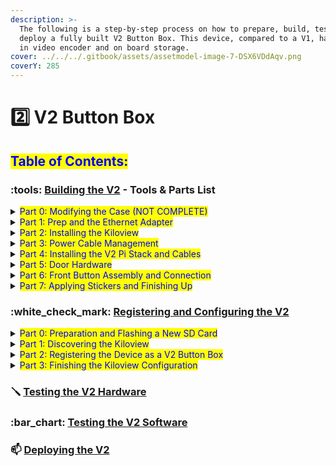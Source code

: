 ```yaml
---
description: >-
  The following is a step-by-step process on how to prepare, build, test, and
  deploy a fully built V2 Button Box. This device, compared to a V1, has a built
  in video encoder and on board storage.
cover: ../../../.gitbook/assets/assetmodel-image-7-DSX6VDdAqv.png
coverY: 285
---
```


# 2️⃣ V2 Button Box

## <mark style="color:blue;">Table of Contents:</mark>

### :tools: [Building the V2](building-the-v2/) - Tools & Parts List

<details>

<summary><mark style="color:blue;">Part 0: Modifying the Case (NOT COMPLETE)</mark></summary>

in progress...

</details>

<details>

<summary><mark style="color:blue;">Part 1: Prep and the Ethernet Adapter</mark></summary>

* [Case Hole Screws](building-the-v2/part-1-prep-and-the-ethernet-adapter.md#case-hole-screws)
* [Cable Saddles](building-the-v2/part-1-prep-and-the-ethernet-adapter.md#cable-saddles)
* [Ethernet Adapter](building-the-v2/part-1-prep-and-the-ethernet-adapter.md#ethernet-adapter)

</details>

<details>

<summary><mark style="color:blue;">Part 2: Installing the Kiloview</mark></summary>

* **Part 2A**
  * [Power Cable](building-the-v2/part-2-installing-the-kiloview/part-2a-prep-and-installation.md#power-cable)
  * [Device Number Sticker](building-the-v2/part-2-installing-the-kiloview/part-2a-prep-and-installation.md#device-number-sticker)
  * [Kiloview Unboxing](building-the-v2/part-2-installing-the-kiloview/part-2a-prep-and-installation.md#kiloview-unboxing)
  * [Kiloview Installing](building-the-v2/part-2-installing-the-kiloview/part-2a-prep-and-installation.md#kiloview-installing)
* **Part 2B**
  * [Kiloview Ties](building-the-v2/part-2-installing-the-kiloview/part-2b-secure-the-kiloview.md#kiloview-ties)
    * _Zip Ties_
    * _Bread Ties_
  * [Cable Management Saddles](building-the-v2/part-2-installing-the-kiloview/part-2b-secure-the-kiloview.md#cable-management-saddles)

</details>

<details>

<summary><mark style="color:blue;">Part 3: Power Cable Management</mark></summary>

* [Power Brick](building-the-v2/part-3-power-cable-management.md#power-brick)
* [Attached Power Cable](building-the-v2/part-3-power-cable-management.md#attached-power-cable)
* [Placing Power Cable Cable Zip Ties](building-the-v2/part-3-power-cable-management.md#placing-power-cable-zip-ties)
* [Placing Other Zip Ties](building-the-v2/part-3-power-cable-management.md#placing-other-zip-ties)
* [Wrapping the Power Cable](building-the-v2/part-3-power-cable-management.md#wrapping-the-power-cable)

</details>

<details>

<summary><mark style="color:blue;">Part 4: Installing the V2 Pi Stack and Cables</mark></summary>

* [Installing the V2 Pi Stack](building-the-v2/part-4-installing-the-v2-pi-stack-and-cables.md#installing-the-v2-pi-stack)
* [Plugging in the Pi Stack Cables](building-the-v2/part-4-installing-the-v2-pi-stack-and-cables.md#plugging-in-the-pi-stack-cables)
  * _The Flat USB Mini Cable and Ethernet Adapter_
  * _The Ethernet Adapter_
  * _The Power Brick Cable_
  * _The Rainbow Door Cable_
  * _The Trigger Button Jack_

</details>

<details>

<summary><mark style="color:blue;">Part 5: Door Hardware</mark></summary>

* [Building the Fan Assembly](building-the-v2/part-5-door-hardware.md#building-the-fan-assembly)
* [Securing the Front Button](building-the-v2/part-5-door-hardware.md#securing-the-front-button)

</details>

<details>

<summary><mark style="color:blue;">Part 6:  Front Button Assembly and Connection</mark></summary>

* [Required Materials](building-the-v2/part-6-little-dipper-assembly-and-connection.md#required-materials)
* [Possible Preparation](building-the-v2/part-6-little-dipper-assembly-and-connection.md#possible-preparation)
* [Pigtail Connector](building-the-v2/part-6-little-dipper-assembly-and-connection.md#pigtail-connector)
  * _Correct Little Dipper Cable Order_
  * _REMEMBER_
* [The Little Dipper Assembly](building-the-v2/part-6-little-dipper-assembly-and-connection.md#the-little-dipper-assembly)
  * _Connecting the Button and Fan_
  * _Connecting the V2 Pi Stack_
  * _Adhering to the Case_
  * _Completed Little Dipper Assembly_
* [Zipping Down Loose Tie](building-the-v2/part-6-little-dipper-assembly-and-connection.md#zipping-down-loose-tie)

</details>

<details>

<summary><mark style="color:blue;">Part 7: Applying Stickers and Finishing Up</mark></summary>

* [Showgrounds LLC Sticker](building-the-v2/part-7-applying-stickers-and-finishing-up.md#showgrounds-llc-sticker)
* [RSV Sticker](building-the-v2/part-7-applying-stickers-and-finishing-up.md#rvs-sticker)
* [Finished Product](building-the-v2/part-7-applying-stickers-and-finishing-up.md#finished-product)

</details>

### :white\_check\_mark: [Registering and Configuring the V2](registering-and-configuring-the-v2/)

<details>

<summary><mark style="color:blue;">Part 0: Preparation and Flashing a New SD Card</mark></summary>

* [Preparation](registering-and-configuring-the-v2/part-0-preparation-and-flashing-a-new-sd-card.md#preparation)
* [Flashing a New SD Card](../../../overview/flash-firmware-and-configuration/flashing-a-new-sd-card.md)

</details>

<details>

<summary><mark style="color:blue;">Part 1: Discovering the Kiloview</mark></summary>

* [Using your Network Manager](registering-and-configuring-the-v2/part-1-discovering-the-kiloview.md#using-your-network-manager)
* [Connecting the Kiloview](registering-and-configuring-the-v2/part-1-discovering-the-kiloview.md#connecting-to-the-kiloview)
  * _Changing the Password_
  * _Changing the Network Parameters_

</details>

<details>

<summary><mark style="color:blue;">Part 2: Registering the Device as a V2 Button Box</mark></summary>

* **Part 2A**
  * [Re-inserting the Pi Stack's Cables](registering-and-configuring-the-v2/part-2-registering-the-device-as-a-v2-button-box/part-2a-discovering-the-v2-pi-stack.md#re-inserting-the-pi-stacks-cables)
    * _Turning on the V2 Pi Stack_
  * [Navigating the Showground's Device List](registering-and-configuring-the-v2/part-2-registering-the-device-as-a-v2-button-box/part-2a-discovering-the-v2-pi-stack.md#navigating-the-showgrounds-device-list)
    * _Finding a New Device_
* **Part 2B**
  * [Connecting via VNC](registering-and-configuring-the-v2/part-2-registering-the-device-as-a-v2-button-box/part-2b-mounting-the-m.2-drive.md#connecting-via-vnc)
  * [Installing GParted](registering-and-configuring-the-v2/part-2-registering-the-device-as-a-v2-button-box/part-2b-mounting-the-m.2-drive.md#installing-gparted)
  * [Creating a Partition Table](registering-and-configuring-the-v2/part-2-registering-the-device-as-a-v2-button-box/part-2b-mounting-the-m.2-drive.md#creating-a-partition-table)
  * [Checking the Drive List](registering-and-configuring-the-v2/part-2-registering-the-device-as-a-v2-button-box/part-2b-mounting-the-m.2-drive.md#checking-the-drive-list)
* **Part 2C**
  * [Registering the Pi Stack as a V2](registering-and-configuring-the-v2/part-2-registering-the-device-as-a-v2-button-box/part-2c-registering-the-pi-stack-as-a-v2.md)

</details>

<details>

<summary><mark style="color:blue;">Part 3: Finishing the Kiloview Configuration</mark></summary>

* [Configuring the Encoder URL](registering-and-configuring-the-v2/part-3-finishing-kiloview-configuration.md#configuring-the-encorder-url)
* [Starting an HLS Service on the Kiloview](registering-and-configuring-the-v2/part-3-finishing-kiloview-configuration.md#starting-an-hls-service-on-the-kiloview)
* [Checking for Errors in the Flows](registering-and-configuring-the-v2/part-3-finishing-kiloview-configuration.md#checking-for-errors-in-the-flows)

</details>

### :screwdriver: [Testing the V2 Hardware](testing-the-v2-hardware.md)

### :bar\_chart: [Testing the V2 Software](testing-the-v2-software.md)

### :mailbox: [Deploying the V2](deploying-the-v2.md)
